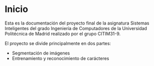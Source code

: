 # Inicio

Esta es la documentación del proyecto final de la asignatura Sistemas Inteligentes del grado Ingeniería de Computadores de la Universidad Politécnica de Madrid realizado por el grupo CITIM31-9.

El proyecto se divide principalmente en dos partes:
 - Segmentación de imágenes
 - Entrenamiento y reconocimiento de carácteres
